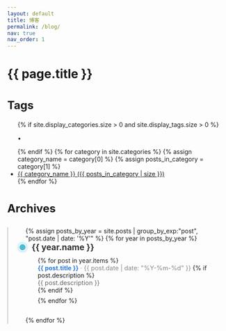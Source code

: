 ```yaml
---
layout: default
title: 博客
permalink: /blog/
nav: true
nav_order: 1
---
```


<div class="post">

  <h1><strong>{{ page.title }} </strong></h1>
  <h2 style="margin-top: 1.5em; font-size: 1.6rem;">
    <strong>Tags </strong>
  </h2>

  <div class="tag-category-list" style="text-align: left;">
    <ul class="p-0 m-0">
      {% if site.display_categories.size > 0 and site.display_tags.size > 0 %}
        <p>&bull;</p>
      {% endif %}
      {% for category in site.categories %}
        {% assign category_name = category[0] %}
        {% assign posts_in_category = category[1] %}
        <li>
          <i class="fa-solid fa-tag fa-sm"></i>
          <a href="{{ category_name | slugify | prepend: '/blog/category/' | relative_url }}">
            {{ category_name }} ({{ posts_in_category | size }})
          </a>
        </li>
      {% endfor %}
    </ul>
  </div>

  <h2 style="margin-top: 1.5em; font-size: 1.6rem;">
    <strong>Archives </strong>
  </h2>

  <style>
    .timeline {
      position: relative;
      margin: 2em 0;
      padding-left: 40px;
      border-left: 2px solid #ccc;
    }
    .timeline-entry {
      position: relative;
      padding-left: 14px;
      margin-bottom: 2em;
    }
    .timeline-entry::before {
      content: '';
      position: absolute;
      left: -16px;
      top: 3px;
      width: 14px;
      height: 14px;
      background: #4DBBD5;
      border-radius: 50%;
      border: 2px solid #fff;
      box-shadow: 0 0 6px rgba(77, 187, 213, 0.8);
      transition: transform 0.3s ease;
    }

    .timeline-entry:hover::before {
      transform: scale(1.3);
    }

    .timeline-entry h3 {
      margin: 0 0 0.5em;
      font-size: 1.2rem;
      color: #333;
    }
    .timeline-entry ul {
      margin: 0;
      padding-left: 1em;
      list-style: none;
    }
    .timeline-entry li {
      margin-bottom: 0.5em;
    }
    .timeline-entry a {
      font-weight: bold;
      text-decoration: none;
      color: #2a7ae2;
    }
    .timeline-entry a:hover {
      text-decoration: underline;
    }
    .timeline-date {
      color: #888;
      font-size: 0.9rem;
    }
  </style>

  <div class="timeline">
    {% assign posts_by_year = site.posts | group_by_exp:"post", "post.date | date: '%Y'" %}
    {% for year in posts_by_year %}
    <div class="timeline-entry">
      <h3>{{ year.name }}</h3>
      <ul>
        {% for post in year.items %}
        <li>
          <a href="{{ post.url | relative_url }}">{{ post.title }}</a>
          <span class="timeline-date">· {{ post.date | date: "%Y-%m-%d" }}</span>
          {% if post.description %}
            <div style="color: #666; font-size: 0.9rem;">{{ post.description }}</div>
          {% endif %}
        </li>
        {% endfor %}
      </ul>
    </div>
    {% endfor %}
  </div>

</div>
